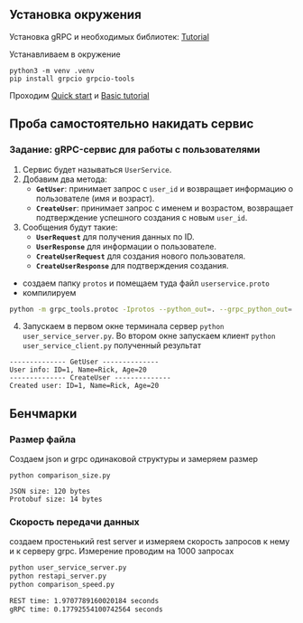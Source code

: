 ## Установка окружения

Установка gRPC и необходимых библиотек:
[Tutorial](https://grpc.io/docs/languages/python/quickstart/)

Устанавливаем в окружение
````shell
python3 -m venv .venv
pip install grpcio grpcio-tools
````

Проходим [Quick start](https://grpc.io/docs/languages/python/quickstart/) и [Basic tutorial](https://grpc.io/docs/languages/python/basics/)

## Проба самостоятельно накидать сервис
### **Задание: gRPC-сервис для работы с пользователями**
1. Сервис будет называться `UserService`.
2. Добавим два метода:
    - **`GetUser`**: принимает запрос с `user_id` и возвращает информацию о пользователе (имя и возраст).
    - **`CreateUser`**: принимает запрос с именем и возрастом, возвращает подтверждение успешного создания с новым `user_id`.
3. Сообщения будут такие:
    - **`UserRequest`** для получения данных по ID.
    - **`UserResponse`** для информации о пользователе.
    - **`CreateUserRequest`** для создания нового пользователя.
    - **`CreateUserResponse`** для подтверждения создания.

- создаем папку `protos` и помещаем туда файл `userservice.proto` 
- компилируем
```bash
python -m grpc_tools.protoc -Iprotos --python_out=. --grpc_python_out=. protos/user.proto
```

4. Запускаем в первом окне терминала сервер `python user_service_server.py`. Во втором окне запускаем клиент `python user_service_client.py`
полученный результат
```shell
-------------- GetUser --------------
User info: ID=1, Name=Rick, Age=20
-------------- CreateUser --------------
Created user: ID=1, Name=Rick, Age=20
```

## Бенчмарки
### Размер файла
Создаем json и grpc одинаковой структуры и замеряем размер
```shell
python comparison_size.py 

JSON size: 120 bytes
Protobuf size: 14 bytes
```

### Скорость передачи данных
создаем простенький rest server и измеряем скорость запросов к нему и к серверу grpc. Измерение проводим на 1000 запросах
```sh
python user_service_server.py
python restapi_server.py
python comparison_speed.py

REST time: 1.9707789160020184 seconds
gRPC time: 0.17792554100742564 seconds
```
